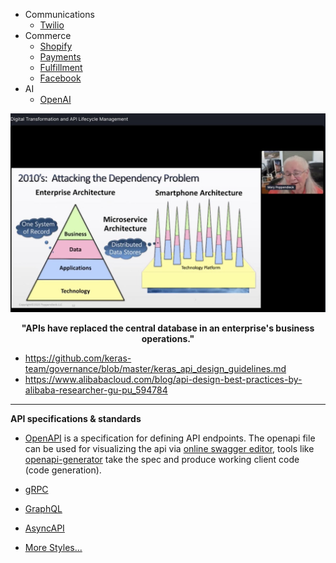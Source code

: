 * Communications
  * [Twilio](https://www.twilio.com/docs/api)
* Commerce
  * [Shopify](https://shopify.dev/concepts/shopify-introduction)
  * [Payments](https://stripe.com/docs/api)
  * [Fulfillment](https://shiphero.com/)
  * [Facebook](https://developers.facebook.com/docs/commerce-platform)
* AI
  * [OpenAI](https://openai.com/blog/openai-api/)
  
![](../images/APIs.jpeg)
<p align="center"> <b> "APIs have replaced the central database in an enterprise's business operations." </b> </p>

* https://github.com/keras-team/governance/blob/master/keras_api_design_guidelines.md
* https://www.alibabacloud.com/blog/api-design-best-practices-by-alibaba-researcher-gu-pu_594784

---

**API specifications & standards**

* [OpenAPI](https://github.com/OAI/OpenAPI-Specification/) is a specification for defining API endpoints. The openapi file can be used for visualizing the api via [online swagger editor](https://editor.swagger.io/), tools like [openapi-generator](https://github.com/OpenAPITools/openapi-generator) take the spec and produce working client code (code generation).

* [gRPC](https://grpc.io/)

* [GraphQL](../Patterns/GraphQL.md)  

* [AsyncAPI](https://www.asyncapi.com/)

* [More Styles...](../Patterns/API.md)



